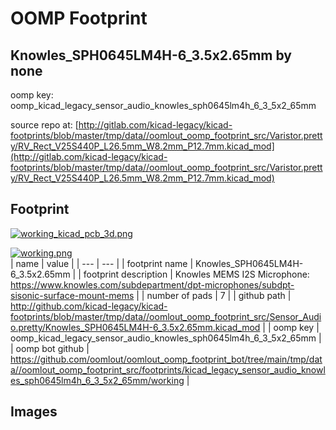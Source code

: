 # OOMP Footprint  
## Knowles_SPH0645LM4H-6_3.5x2.65mm  by none  
  
oomp key: oomp_kicad_legacy_sensor_audio_knowles_sph0645lm4h_6_3_5x2_65mm  
  
source repo at: [http://gitlab.com/kicad-legacy/kicad-footprints/blob/master/tmp/data//oomlout_oomp_footprint_src/Varistor.pretty/RV_Rect_V25S440P_L26.5mm_W8.2mm_P12.7mm.kicad_mod](http://gitlab.com/kicad-legacy/kicad-footprints/blob/master/tmp/data//oomlout_oomp_footprint_src/Varistor.pretty/RV_Rect_V25S440P_L26.5mm_W8.2mm_P12.7mm.kicad_mod)  
## Footprint  
  
[![working_kicad_pcb_3d.png](working_kicad_pcb_3d_600.png)](working_kicad_pcb_3d.png)  
  
[![working.png](working_600.png)](working.png)  
| name | value | 
| --- | --- | 
| footprint name | Knowles_SPH0645LM4H-6_3.5x2.65mm | 
| footprint description | Knowles MEMS I2S Microphone: https://www.knowles.com/subdepartment/dpt-microphones/subdpt-sisonic-surface-mount-mems | 
| number of pads | 7 | 
| github path | http://github.com/kicad-legacy/kicad-footprints/blob/master/tmp/data//oomlout_oomp_footprint_src/Sensor_Audio.pretty/Knowles_SPH0645LM4H-6_3.5x2.65mm.kicad_mod | 
| oomp key | oomp_kicad_legacy_sensor_audio_knowles_sph0645lm4h_6_3_5x2_65mm | 
| oomp bot github | https://github.com/oomlout/oomlout_oomp_footprint_bot/tree/main/tmp/data//oomlout_oomp_footprint_src/footprints/kicad_legacy_sensor_audio_knowles_sph0645lm4h_6_3_5x2_65mm/working | 
## Images  
